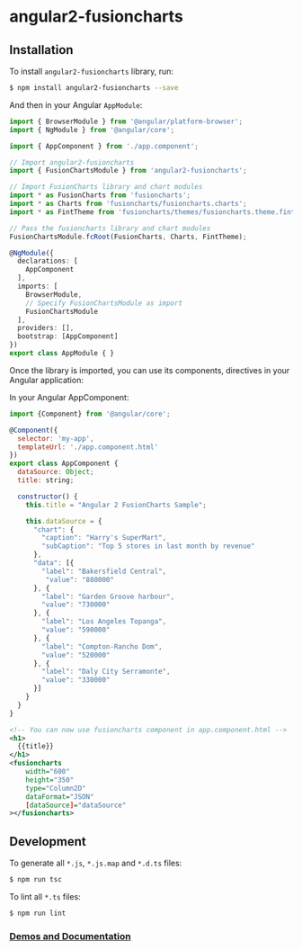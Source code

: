 # angular2-fusioncharts

## Installation

To install `angular2-fusioncharts` library, run:

```bash
$ npm install angular2-fusioncharts --save
```

And then in your Angular `AppModule`:

```typescript
import { BrowserModule } from '@angular/platform-browser';
import { NgModule } from '@angular/core';

import { AppComponent } from './app.component';

// Import angular2-fusioncharts
import { FusionChartsModule } from 'angular2-fusioncharts';

// Import FusionCharts library and chart modules
import * as FusionCharts from 'fusioncharts';
import * as Charts from 'fusioncharts/fusioncharts.charts';
import * as FintTheme from 'fusioncharts/themes/fusioncharts.theme.fint';

// Pass the fusioncharts library and chart modules
FusionChartsModule.fcRoot(FusionCharts, Charts, FintTheme);

@NgModule({
  declarations: [
    AppComponent
  ],
  imports: [
    BrowserModule,
    // Specify FusionChartsModule as import
    FusionChartsModule
  ],
  providers: [],
  bootstrap: [AppComponent]
})
export class AppModule { }
```

Once the library is imported, you can use its components, directives in your Angular application:

In your Angular AppComponent:

```javascript
import {Component} from '@angular/core';

@Component({
  selector: 'my-app',
  templateUrl: './app.component.html'
})
export class AppComponent {
  dataSource: Object;
  title: string;

  constructor() {
    this.title = "Angular 2 FusionCharts Sample";

    this.dataSource = {
      "chart": {
        "caption": "Harry's SuperMart",
        "subCaption": "Top 5 stores in last month by revenue"
      },
      "data": [{
        "label": "Bakersfield Central",
         "value": "880000"
      }, {
        "label": "Garden Groove harbour",
        "value": "730000"
      }, {
        "label": "Los Angeles Topanga",
        "value": "590000"
      }, {
        "label": "Compton-Rancho Dom",
        "value": "520000"
      }, {
        "label": "Daly City Serramonte",
        "value": "330000"
      }]
    }
  }
}
```

    
```xml
<!-- You can now use fusioncharts component in app.component.html -->
<h1>
  {{title}}
</h1>
<fusioncharts
    width="600"
    height="350"
    type="Column2D"
    dataFormat="JSON"
    [dataSource]="dataSource"
></fusioncharts>
```

## Development

To generate all `*.js`, `*.js.map` and `*.d.ts` files:

```bash
$ npm run tsc
```

To lint all `*.ts` files:

```bash
$ npm run lint
```
### [Demos and Documentation](http://fusioncharts.github.io/angular2-fusioncharts/)
